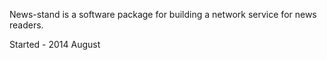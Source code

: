 News-stand is a software package for building a network service for news readers.

Started - 2014 August


